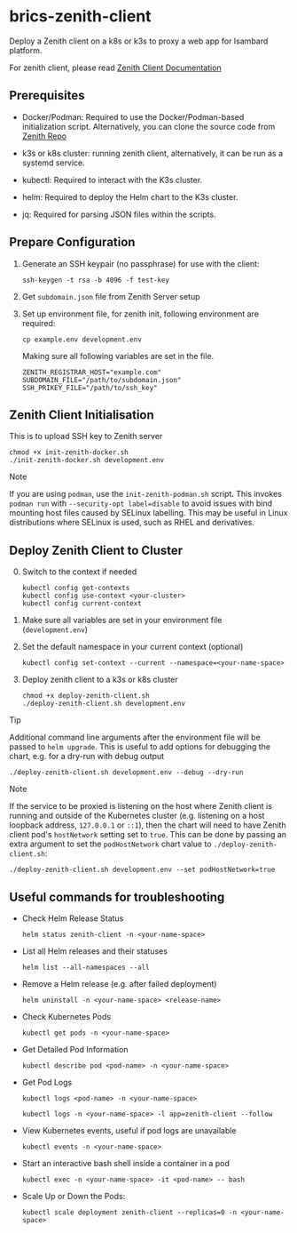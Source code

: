 # brics-zenith-client

Deploy a Zenith client on a k8s or k3s to proxy a web app for Isambard platform.

For zenith client, please read [Zenith Client Documentation](https://github.com/azimuth-cloud/zenith/blob/main/docs/client.md)

## Prerequisites

- Docker/Podman: Required to use the Docker/Podman-based initialization script. Alternatively, you can clone the source code from [Zenith Repo](https://github.com/isambard-sc/zenith)

- k3s or k8s cluster: running zenith client, alternatively, it can be run as a systemd service.

- kubectl: Required to interact with the K3s cluster.

- helm: Required to deploy the Helm chart to the K3s cluster.

- jq: Required for parsing JSON files within the scripts.

## Prepare Configuration

1. Generate an SSH keypair (no passphrase) for use with the client:

   ```shell
   ssh-keygen -t rsa -b 4096 -f test-key
   ```

2. Get `subdomain.json` file from Zenith Server setup

3. Set up environment file, for zenith init, following environment are required:

   ```shell
   cp example.env development.env
   ```

   Making sure all following variables are set in the file.

   ```shell
   ZENITH_REGISTRAR_HOST="example.com"
   SUBDOMAIN_FILE="/path/to/subdomain.json"
   SSH_PRIKEY_FILE="/path/to/ssh_key"
   ```

## Zenith Client Initialisation

This is to upload SSH key to Zenith server

```shell
chmod +x init-zenith-docker.sh
./init-zenith-docker.sh development.env
```

> [!NOTE]
> If you are using `podman`, use the `init-zenith-podman.sh` script. This invokes `podman run` with `--security-opt label=disable` to avoid issues with bind mounting host files caused by SELinux labelling. This may be useful in Linux distributions where SELinux is used, such as RHEL and derivatives.

## Deploy Zenith Client to Cluster

0. Switch to the context if needed

   ```shell
   kubectl config get-contexts
   kubectl config use-context <your-cluster>
   kubectl config current-context
   ```

1. Make sure all variables are set in your environment file (`development.env`)

2. Set the default namespace in your current context (optional)

   ```shell
   kubectl config set-context --current --namespace=<your-name-space>
   ```

3. Deploy zenith client to a k3s or k8s cluster

   ```shell
   chmod +x deploy-zenith-client.sh
   ./deploy-zenith-client.sh development.env
   ```

> [!TIP]
> Additional command line arguments after the environment file will be passed to `helm upgrade`. This is useful to add options for debugging the chart, e.g. for a dry-run with debug output
>
> ```shell
> ./deploy-zenith-client.sh development.env --debug --dry-run
> ```

> [!NOTE]
> If the service to be proxied is listening on the host where Zenith client is running and outside of the Kubernetes cluster (e.g. listening on a host loopback address, `127.0.0.1` or `::1`), then the chart will need to have Zenith client pod's `hostNetwork` setting set to `true`. This can be done by passing an extra argument to set the `podHostNetwork` chart value to `./deploy-zenith-client.sh`:
>
> ```shell
> ./deploy-zenith-client.sh development.env --set podHostNetwork=true
> ```

## Useful commands for troubleshooting

- Check Helm Release Status

  ```shell
  helm status zenith-client -n <your-name-space>
  ```

- List all Helm releases and their statuses

  ```shell
  helm list --all-namespaces --all
  ```

- Remove a Helm release (e.g. after failed deployment)

  ```shell
  helm uninstall -n <your-name-space> <release-name>
  ```

- Check Kubernetes Pods

  ```shell
  kubectl get pods -n <your-name-space>
  ```

- Get Detailed Pod Information

  ```shell
  kubectl describe pod <pod-name> -n <your-name-space>
  ```

- Get Pod Logs

  ```shell
  kubectl logs <pod-name> -n <your-name-space>
  ```

  ```shell
  kubectl logs -n <your-name-space> -l app=zenith-client --follow
  ```

- View Kubernetes events, useful if pod logs are unavailable

  ```shell
  kubectl events -n <your-name-space>
  ```

- Start an interactive bash shell inside a container in a pod

  ```shell
  kubectl exec -n <your-name-space> -it <pod-name> -- bash
  ```

- Scale Up or Down the Pods:

  ```shell
  kubectl scale deployment zenith-client --replicas=0 -n <your-name-space>
  ```
